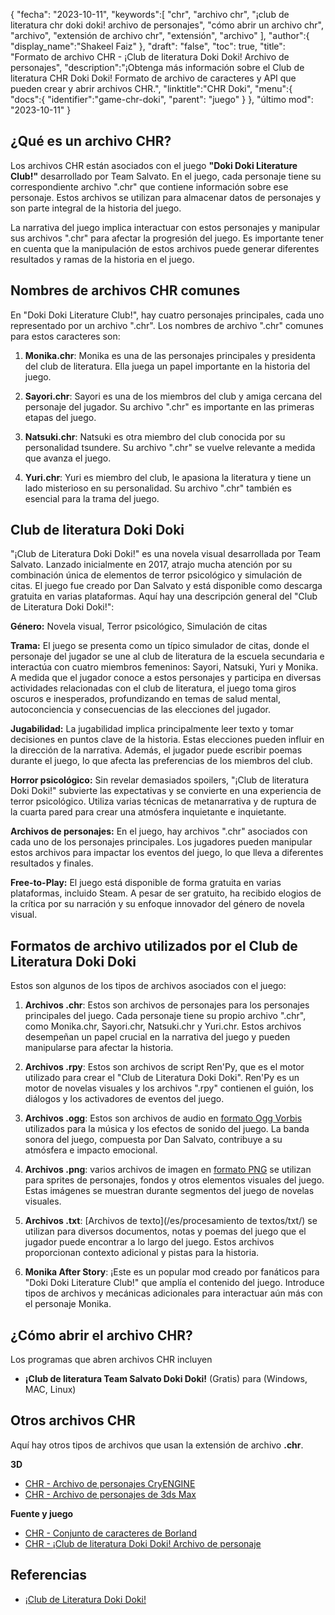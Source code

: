 {
"fecha": "2023-10-11",
   "keywords":[
"chr",
"archivo chr",
"¡club de literatura chr doki doki! archivo de personajes",
"cómo abrir un archivo chr",
"archivo",
"extensión de archivo chr",
"extensión",
"archivo"
],
   "author":{
"display_name":"Shakeel Faiz"
},
"draft": "false",
"toc": true,
"title": "Formato de archivo CHR - ¡Club de literatura Doki Doki! Archivo de personajes",
   "description":"¡Obtenga más información sobre el Club de literatura CHR Doki Doki! Formato de archivo de caracteres y API que pueden crear y abrir archivos CHR.",
"linktitle":"CHR Doki",
   "menu":{
      "docs":{
         "identifier":"game-chr-doki",
"parent": "juego"
}
},
"último mod": "2023-10-11"
}

## ¿Qué es un archivo CHR?

Los archivos CHR están asociados con el juego **"Doki Doki Literature Club!"** desarrollado por Team Salvato. En el juego, cada personaje tiene su correspondiente archivo ".chr" que contiene información sobre ese personaje. Estos archivos se utilizan para almacenar datos de personajes y son parte integral de la historia del juego.

La narrativa del juego implica interactuar con estos personajes y manipular sus archivos ".chr" para afectar la progresión del juego. Es importante tener en cuenta que la manipulación de estos archivos puede generar diferentes resultados y ramas de la historia en el juego.

## Nombres de archivos CHR comunes

En "Doki Doki Literature Club!", hay cuatro personajes principales, cada uno representado por un archivo ".chr". Los nombres de archivo ".chr" comunes para estos caracteres son:

1. **Monika.chr**: Monika es una de las personajes principales y presidenta del club de literatura. Ella juega un papel importante en la historia del juego.
    








2. **Sayori.chr**: Sayori es una de los miembros del club y amiga cercana del personaje del jugador. Su archivo ".chr" es importante en las primeras etapas del juego.
    








3. **Natsuki.chr**: Natsuki es otra miembro del club conocida por su personalidad tsundere. Su archivo ".chr" se vuelve relevante a medida que avanza el juego.
    








4. **Yuri.chr**: Yuri es miembro del club, le apasiona la literatura y tiene un lado misterioso en su personalidad. Su archivo ".chr" también es esencial para la trama del juego.

## Club de literatura Doki Doki

"¡Club de Literatura Doki Doki!" es una novela visual desarrollada por Team Salvato. Lanzado inicialmente en 2017, atrajo mucha atención por su combinación única de elementos de terror psicológico y simulación de citas. El juego fue creado por Dan Salvato y está disponible como descarga gratuita en varias plataformas. Aquí hay una descripción general del "Club de Literatura Doki Doki!":

**Género:** Novela visual, Terror psicológico, Simulación de citas

**Trama:** El juego se presenta como un típico simulador de citas, donde el personaje del jugador se une al club de literatura de la escuela secundaria e interactúa con cuatro miembros femeninos: Sayori, Natsuki, Yuri y Monika. A medida que el jugador conoce a estos personajes y participa en diversas actividades relacionadas con el club de literatura, el juego toma giros oscuros e inesperados, profundizando en temas de salud mental, autoconciencia y consecuencias de las elecciones del jugador.

**Jugabilidad:** La jugabilidad implica principalmente leer texto y tomar decisiones en puntos clave de la historia. Estas elecciones pueden influir en la dirección de la narrativa. Además, el jugador puede escribir poemas durante el juego, lo que afecta las preferencias de los miembros del club.

**Horror psicológico:** Sin revelar demasiados spoilers, "¡Club de literatura Doki Doki!" subvierte las expectativas y se convierte en una experiencia de terror psicológico. Utiliza varias técnicas de metanarrativa y de ruptura de la cuarta pared para crear una atmósfera inquietante e inquietante.

**Archivos de personajes:** En el juego, hay archivos ".chr" asociados con cada uno de los personajes principales. Los jugadores pueden manipular estos archivos para impactar los eventos del juego, lo que lleva a diferentes resultados y finales.

**Free-to-Play:** El juego está disponible de forma gratuita en varias plataformas, incluido Steam. A pesar de ser gratuito, ha recibido elogios de la crítica por su narración y su enfoque innovador del género de novela visual.

## Formatos de archivo utilizados por el Club de Literatura Doki Doki

Estos son algunos de los tipos de archivos asociados con el juego:

1. **Archivos .chr**: Estos son archivos de personajes para los personajes principales del juego. Cada personaje tiene su propio archivo ".chr", como Monika.chr, Sayori.chr, Natsuki.chr y Yuri.chr. Estos archivos desempeñan un papel crucial en la narrativa del juego y pueden manipularse para afectar la historia.
    








2. **Archivos .rpy**: Estos son archivos de script Ren'Py, que es el motor utilizado para crear el "Club de Literatura Doki Doki". Ren'Py es un motor de novelas visuales y los archivos ".rpy" contienen el guión, los diálogos y los activadores de eventos del juego.
    








3. **Archivos .ogg**: Estos son archivos de audio en [formato Ogg Vorbis](/es/audio/ogg/) utilizados para la música y los efectos de sonido del juego. La banda sonora del juego, compuesta por Dan Salvato, contribuye a su atmósfera e impacto emocional.
    








4. **Archivos .png**: varios archivos de imagen en [formato PNG](/es/image/png/) se utilizan para sprites de personajes, fondos y otros elementos visuales del juego. Estas imágenes se muestran durante segmentos del juego de novelas visuales.
    








5. **Archivos .txt**: [Archivos de texto](/es/procesamiento de textos/txt/) se utilizan para diversos documentos, notas y poemas del juego que el jugador puede encontrar a lo largo del juego. Estos archivos proporcionan contexto adicional y pistas para la historia.
    








6. **Monika After Story**: ¡Este es un popular mod creado por fanáticos para "Doki Doki Literature Club!" que amplía el contenido del juego. Introduce tipos de archivos y mecánicas adicionales para interactuar aún más con el personaje Monika.

## ¿Cómo abrir el archivo CHR?

Los programas que abren archivos CHR incluyen

- **¡Club de literatura Team Salvato Doki Doki!** (Gratis) para (Windows, MAC, Linux)

## Otros archivos CHR

Aquí hay otros tipos de archivos que usan la extensión de archivo **.chr**.

**3D**
- [CHR - Archivo de personajes CryENGINE](/es/3d/chr-cryengine/)
- [CHR - Archivo de personajes de 3ds Max](/es/3d/chr-3ds/)

**Fuente y juego**
- [CHR - Conjunto de caracteres de Borland](/es/font/chr/)
- [CHR - ¡Club de literatura Doki Doki! Archivo de personaje](/es/game/chr-doki/)

## Referencias
* [¡Club de Literatura Doki Doki!](https://en.wikipedia.org/wiki/Doki_Doki_Literature_Club!)

